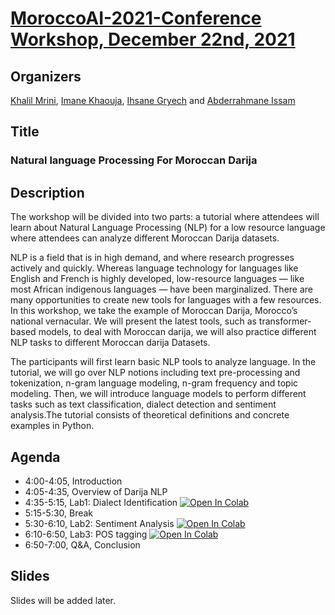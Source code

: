# [MoroccoAI-2021-Conference Workshop, December 22nd, 2021](https://www.morocco.ai/events/conferences/MoroccoAI-conf-2021/pages/workshop.html)

## Organizers
[Khalil Mrini](https://khalilmrini.github.io/), [Imane Khaouja](https://github.com/imanekhaouja), [Ihsane Gryech](https://github.com/ihsanegr) and [Abderrahmane Issam](https://github.com/issam9)

## Title
### Natural language Processing For Moroccan Darija

## Description
The workshop will be divided into two parts: a tutorial where attendees will learn about Natural Language Processing (NLP) for a low resource language where attendees can analyze different Moroccan Darija datasets.

NLP is a field that is in high demand, and where research progresses actively and quickly. Whereas language technology for languages like English and French is highly developed, low-resource languages — like most African indigenous languages — have been marginalized. There are many opportunities to create new tools for languages with a few resources. In this workshop, we take the example of Moroccan Darija, Morocco’s national vernacular. We will present the latest tools, such as transformer-based models, to deal with Moroccan darija, we will also practice different NLP tasks to different Moroccan darija Datasets.

The participants will first learn basic NLP tools to analyze language. In the tutorial, we will go over NLP notions including text pre-processing and tokenization, n-gram language modeling, n-gram frequency and topic modeling. Then, we will introduce language models to perform different tasks such as text classification, dialect detection and sentiment analysis.The tutorial consists of theoretical definitions and concrete examples in Python. 
## Agenda

* 4:00-4:05, 		Introduction
* 4:05-4:35,		Overview of Darija NLP 
* 4:35-5:15, 		Lab1: Dialect Identification [![Open In Colab](https://colab.research.google.com/assets/colab-badge.svg)](https://drive.google.com/file/d/10VvWzR4VBpr8byUJ_i4cJEKBPBV4NDlG/view)
* 5:15-5:30, 		Break
* 5:30-6:10, 		Lab2: Sentiment Analysis [![Open In Colab](https://colab.research.google.com/assets/colab-badge.svg)](https://colab.research.google.com/drive/1mR7KhtZr6lnkCMNANQVRr8CuixdnMxKg?usp=sharing)
* 6:10-6:50,  	Lab3: POS tagging [![Open In Colab](https://colab.research.google.com/assets/colab-badge.svg)](https://colab.research.google.com/drive/1IzZ141OBj3yHFnADFQTVHc6NHoVAGSZb?usp=sharing)
* 6:50-7:00, 		Q&A, Conclusion

## Slides
Slides will be added later.

